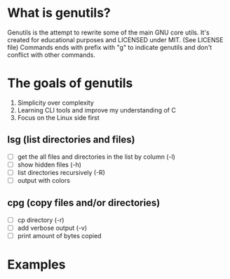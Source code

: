 # What is genutils?

Genutils is the attempt to rewrite some of the main GNU core utils.
It's created for educational purposes and LICENSED under MIT. (See LICENSE file)
Commands ends with prefix with "g" to indicate genutils and don't conflict with other commands.

# The goals of genutils

1. Simplicity over complexity
2. Learning CLI tools and improve my understanding of C
3. Focus on the Linux side first

## lsg (list directories and files)

- [ ] get the all files and directories in the list by column (-l)
- [ ] show hidden files (-h)
- [ ] list directories recursively (-R)
- [ ] output with colors

## cpg (copy files and/or directories)

- [ ] cp directory (-r)
- [ ] add verbose output (-v)
- [ ] print amount of bytes copied

# Examples